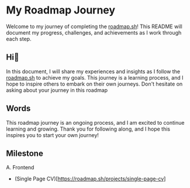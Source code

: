 # My Roadmap Journey

Welcome to my journey of completing the [roadmap.sh](https://roadmap.sh/)! This README will document my progress, challenges, and achievements as I work through each step.



## Hi🫡
In this document, I will share my experiences and insights as I follow the [roadmap.sh](https://roadmap.sh/) to achieve my goals. This journey is a learning process, and I hope to inspire others to embark on their own journeys. Don't hesitate on asking about your journey in this roadmap

## Words
This roadmap journey is an ongoing process, and I am excited to continue learning and growing. Thank you for following along, and I hope this inspires you to start your own journey!

## Milestone
A. Frontend  
- (Single Page CV)[https://roadmap.sh/projects/single-page-cv]